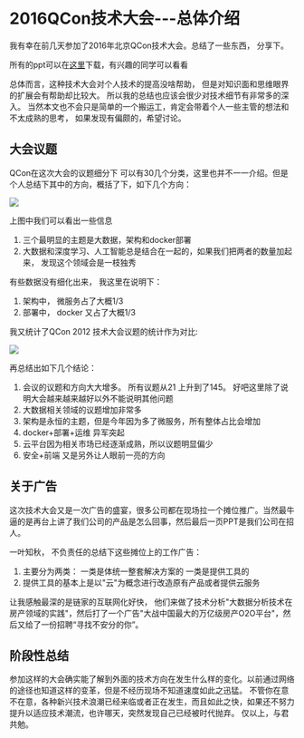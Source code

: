 # 2016QCon技术大会---总体介绍

我有幸在前几天参加了2016年北京QCon技术大会。总结了一些东西， 分享下。

所有的ppt可以在[这里](http://ppt.geekbang.org/qconbj2016)下载，有兴趣的同学可以看看

总体而言，这种技术大会对个人技术的提高没啥帮助， 但是对知识面和思维眼界的扩展会有帮助却比较大。 所以我的总结也应该会很少对技术细节有非常多的深入。 当然本文也不会只是简单的一个搬运工，肯定会带着个人一些主管的想法和不太成熟的思考， 如果发现有偏颇的，希望讨论。

## 大会议题
QCon在这次大会的议题细分下 可以有30几个分类，这里也并不一一介绍。但是个人总结下其中的方向，概括了下，如下几个方向：

![](https://img.alicdn.com/imgextra/i3/46754672/TB2.ak1nFXXXXahXXXXXXXXXXXX_!!46754672.jpg)

上图中我们可以看出一些信息

1. 三个最明显的主题是大数据，架构和docker部署
2. 大数据和深度学习、人工智能总是结合在一起的，如果我们把两者的数量加起来， 发现这个领域会是一枝独秀

有些数据没有细化出来， 我这里在说明下： 

1. 架构中， 微服务占了大概1/3
2. 部署中， docker 又占了大概1/3


我又统计了QCon 2012 技术大会议题的统计作为对比:

![](https://img.alicdn.com/imgextra/i3/46754672/TB2s03YnFXXXXaRXXXXXXXXXXXX_!!46754672.jpg)

再总结出如下几个结论：

1. 会议的议题和方向大大增多。 所有议题从21 上升到了145。 好吧这里除了说明大会越来越来越好以外不能说明其他问题
2. 大数据相关领域的议题增加非常多
3. 架构是永恒的主题，但是今年因为多了微服务，所有整体占比会增加
4. docker+部署+运维  异军突起
5. 云平台因为相关市场已经逐渐成熟，所以议题明显偏少
6. 安全+前端 又是另外让人眼前一亮的方向


## 关于广告

这次技术大会又是一次广告的盛宴，很多公司都在现场拉一个摊位推广。当然最牛逼的是再台上讲了我们公司的产品是怎么回事，然后最后一页PPT是我们公司在招人。

一叶知秋， 不负责任的总结下这些摊位上的工作广告：

1. 主要分为两类： 一类是体统一整套解决方案的 一类是提供工具的
2. 提供工具的基本上是以"云"为概念进行改造原有产品或者提供云服务

让我感触最深的是链家的互联网化好快， 他们来做了技术分析"大数据分析技术在房产领域的实践"，然后打了一个广告"大战中国最大的万亿级房产O2O平台"，然后又给了一份招聘“寻找不安分的你”。

## 阶段性总结

参加这样的大会确实能了解到外面的技术方向在发生什么样的变化。以前通过网络的途径也知道这样的变革，但是不经历现场不知道速度如此之迅猛。 不管你在意不在意，各种新兴技术浪潮已经来临或者正在发生，而且如此之快，如果还不努力提升以适应技术潮流，也许哪天，突然发现自己已经被时代抛弃。 仅以上，与君共勉。